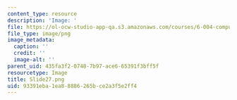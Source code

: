 ```yaml
---
content_type: resource
description: 'Image: '
file: https://ol-ocw-studio-app-qa.s3.amazonaws.com/courses/6-004-computation-structures-spring-2017/93391eba1ea88886265bce2a3f5e2ff4_Slide27.png
file_type: image/png
image_metadata:
  caption: ''
  credit: ''
  image-alt: ''
parent_uid: 435fa3f2-0748-7b97-ace6-65391f3bff5f
resourcetype: Image
title: Slide27.png
uid: 93391eba-1ea8-8886-265b-ce2a3f5e2ff4
---
```

